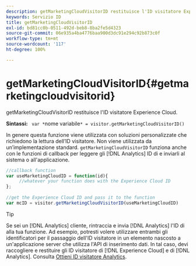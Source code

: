 ```yaml
---
description: getMarketingCloudVisitorID restituisce l'ID visitatore Experience Cloud.
keywords: Servizio ID
title: getMarketingCloudVisitorID
exl-id: bd81cc0b-0511-492d-beb8-8ba2fe5d4323
source-git-commit: 06e935a4ba4776baa900d3dc91e294c92b873c0f
workflow-type: tm+mt
source-wordcount: '117'
ht-degree: 100%

---
```


# getMarketingCloudVisitorID{#getmarketingcloudvisitorid}

getMarketingCloudVisitorID restituisce l&#39;ID visitatore Experience Cloud.

**Sintassi:** ` var *`nome variabile`* = visitor.getMarketingCloudVisitorID()`

In genere questa funzione viene utilizzata con soluzioni personalizzate che richiedono la lettura dell’ID visitatore. Non viene utilizzata da un’implementazione standard. `getMarketingCloudVisitorID` funziona anche con le funzioni di callback per leggere gli [!DNL Analytics] ID di e inviarli al sistema o all&#39;applicazione.

```js
//callback function 
var useMarketingCloudID = function(id){ 
     //whatever your function does with the Experience Cloud ID 
}; 
 
//get the Experience Cloud ID and pass it to the function 
var mcID = visitor.getMarketingCloudVisitorID(useMarketingCloudID)
```

>[!TIP]
>
>Se sei un [!DNL Analytics] cliente, rintraccia e invia [!DNL Analytics] l&#39;ID di alla tua funzione. Ad esempio, potresti volere utilizzare entrambi gli identificatori per il passaggio dell&#39;ID visitatore in un elemento nascosto a un&#39;applicazione server che utilizza l&#39;API di inserimento dati. In tal caso, devi raccogliere e restituire gli ID visitatore di [!DNL Experience Cloud] e di [!DNL Analytics]. Consulta [Ottieni ID visitatore Analytics](../../library/get-set/getanalyticsvisitorid.md).
